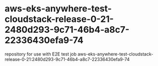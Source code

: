 # aws-eks-anywhere-test-cloudstack-release-0-21-2480d293-9c71-46b4-a8c7-22336430efa9-74
repository for use with E2E test job aws-eks-anywhere-test-cloudstack-release-0-21:2480d293-9c71-46b4-a8c7-22336430efa9-74
